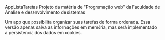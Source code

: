 AppListaTarefas
Projeto da matéria de "Programação web" da Faculdade de Analise e desenvolvimento de sistemas

Um app que possibilita organizar suas tarefas de forma ordenada. Essa versão apenas salva as informações em memória, mas será implementado a persistencia dos dados em cookies.
